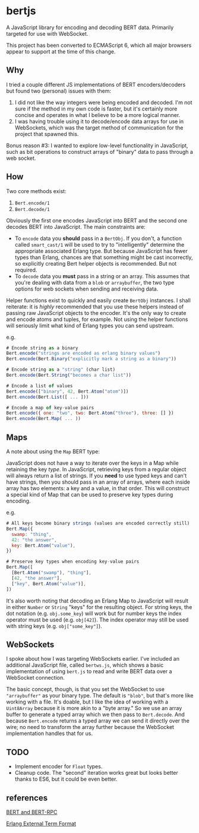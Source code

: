 # bertjs

A JavaScript library for encoding and decoding BERT data. Primarily targeted for use with WebSocket.

This project has been converted to ECMAScript 6, which all major browsers appear to support at the time of this change.

## Why

I tried a couple different JS implementations of BERT encoders/decoders but
found two (personal) issues with them:

1. I did not like the way integers were being encoded and decoded. I'm not sure
if the method in my own code is faster, but it's certainly more concise and
operates in what I believe to be a more logical manner.
2. I was having trouble using it to decode/encode data arrays for use in
WebSockets, which was the target method of communication for the project that
spawned this.

Bonus reason #3: I wanted to explore low-level functionality in JavaScript, such
as bit operations to construct arrays of "binary" data to pass through a web
socket.

## How

Two core methods exist:

1. `Bert.encode/1`
2. `Bert.decode/1`

Obviously the first one encodes JavaScript into BERT and the second one decodes
BERT into JavaScript. The main constraints are:

- To `encode` data you **should** pass in a `BertObj`. If you don't, a function
called `smart_cast/1` will be used to try to "intelligently" determine the
appropriate associated Erlang type. But because JavaScript has fewer types than
Erlang, chances are that something might be cast incorrectly, so explicitly
creating Bert helper objects is recommended. But not required.
- To `decode` data you **must** pass in a string or an array. This assumes that
you're dealing with data from a `blob` or `arraybuffer`, the two type options
for web sockets when sending and receiving data.

Helper functions exist to quickly and easily create `BertObj` instances. I
shall reiterate: it is _highly_ recommended that you use these helpers instead
of passing raw JavaScript objects to the encoder. It's the only way to create
and encode atoms and tuples, for example. Not using the helper functions will
seriously limit what kind of Erlang types you can send upstream.

e.g.

```javascript
# Encode string as a binary
Bert.encode("strings are encoded as erlang binary values")
Bert.encode(Bert.Binary("explicitly mark a string as a binary"))

# Encode string as a "string" (char list)
Bert.encode(Bert.String("becomes a char list"))

# Encode a list of values
Bert.encode(["binary", 42, Bert.Atom("atom")])
Bert.encode(Bert.List([ ... ]))

# Encode a map of key-value pairs
Bert.encode({ one: "two", two: Bert.Atom("three"), three: [] })
Bert.encode(Bert.Map( ... ))
```

## Maps

A note about using the `Map` BERT type:

JavaScript does not have a way to iterate over the keys in a Map while retaining
the key _type_. In JavaScript, retrieving keys from a regular object will always
return a list of strings. If you **need** to use typed keys and can't have
strings, then you should pass in an array of arrays, where each inside array has
two elements: a key and a value, in that order. This will construct a special
kind of Map that can be used to preserve key types during encoding.

e.g.

```javascript
# All keys become binary strings (values are encoded correctly still)
Bert.Map({
  swamp: "thing",
  42: "the answer",
  key: Bert.Atom("value"),
})

# Preserve key types when encoding key-value pairs
Bert.Map([
  [Bert.Atom("swamp"), "thing"],
  [42, "the answer"],
  ["key", Bert.Atom("value")],
])
```

It's also worth noting that decoding an Erlang Map to JavaScript will result in
either `Number` or `String` "keys" for the resulting object. For string keys,
the dot notation (e.g. `obj.some_key`) will work but for number keys the index
operator must be used (e.g. `obj[42]`). The index operator may still be used
with string keys (e.g. `obj["some_key"]`).

## WebSockets

I spoke about how I was targeting WebSockets earlier. I've included an
additional JavaScript file, called `bertws.js`, which shows a basic
implementation of using `bert.js` to read and write BERT data over a WebSocket
connection.

The basic concept, though, is that you set the WebSocket to use `"arraybuffer"`
as your binary type. The default is `"blob"`, but that's more like working with
a file. It's doable, but I like the idea of working with a `Uint8Array` because
it is more akin to a "byte array." So we use an array buffer to generate a typed
array which we then pass to `Bert.decode`. And because `Bert.encode` returns a
typed array we can send it directly over the wire; no need to transform the
array further because the WebSocket implementation handles that for us.

## TODO

- Implement encoder for `Float` types.
- Cleanup code. The "second" iteration works great but looks better thanks to ES6, but it could be even better.

## references

[BERT and BERT-RPC](http://bert-rpc.org/)

[Erlang External Term Format](http://erlang.org/doc/apps/erts/erl_ext_dist.html)

